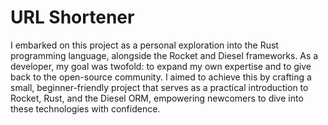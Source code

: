 # URL Shortener
I embarked on this project as a personal exploration into the Rust programming language, alongside the Rocket and Diesel frameworks. As a developer, my goal was twofold: to expand my own expertise and to give back to the open-source community. I aimed to achieve this by crafting a small, beginner-friendly project that serves as a practical introduction to Rocket, Rust, and the Diesel ORM, empowering newcomers to dive into these technologies with confidence.
